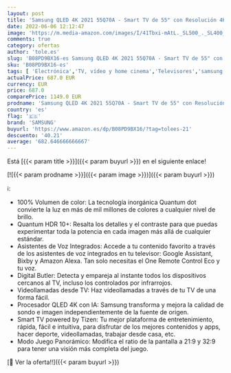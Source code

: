 ```yaml
---
layout: post
title: 'Samsung QLED 4K 2021 55Q70A - Smart TV de 55" con Resolución 4K UHD  Procesador QLED 4K con Inteligencia Artificial  Quantum HDR10+  Motion Xcelerator Turbo+  OTS Lite y Alexa Integrada'
date: 2022-06-06 12:12:47
image: 'https://m.media-amazon.com/images/I/41Tbxi-mAtL._SL500_._SL400_.jpg'
comments: true
category: ofertas
author: 'tole.es'
slug: 'B08PD9BX16-es Samsung QLED 4K 2021 55Q70A - Smart TV de 55" con...'
sku: 'B08PD9BX16-es'
tags: [ 'Electrónica','TV, vídeo y home cinema','Televisores','samsung','smart','tv','🇪🇸', ]
actualPrice: 687.0 EUR
currency: EUR
price: 687.0
comparePrice: 1149.0 EUR
prodname: 'Samsung QLED 4K 2021 55Q70A - Smart TV de 55" con Resolución 4K UHD  Procesador QLED 4K con Inteligencia Artificial  Quantum HDR10+  Motion Xcelerator Turbo+  OTS Lite y Alexa Integrada'
country: 'es'
flag: '🇪🇸'
brand: 'SAMSUNG'
buyurl: 'https://www.amazon.es/dp/B08PD9BX16/?tag=tolees-21'
descuento: '40.21'
average: '682.646666666667'
---
```


Está [{{< param title >}}]({{< param buyurl >}}) en el siguiente enlace!

[![{{< param prodname >}}]({{< param image >}})]({{< param buyurl >}})

ℹ️:

- 100% Volumen de color: La tecnología inorgánica Quantum dot convierte la luz en más de mil millones de colores a cualquier nivel de brillo.
- Quantum HDR 10+: Resalta los detalles y el contraste para que puedas experimentar toda la potencia en cada imagen más allá de cualquier estándar.
- Asistentes de Voz Integrados: Accede a tu contenido favorito a través de los asistentes de voz integrados en tu televisor: Google Assistant, Bixby y Amazon Alexa. Tan solo necesitas el One Remote Control Eco y tu voz.
- Digital Butler: Detecta y empareja al instante todos los dispositivos cercanos al TV, incluso los controlados por infrarrojos.
- Videollamadas desde TV: Haz videollamadas a través de tu TV de una forma fácil.
- Procesador QLED 4K con IA: Samsung transforma y mejora la calidad de sondo e imagen independientemente de la fuente de origen.
- Smart TV powered by Tizen: Tu mejor plataforma de entretenimiento, rápida, fácil e intuitiva, para disfrutar de los mejores contenidos y apps, hacer deporte, videollamadas, trabajar desde casa, etc.
- Modo Juego Panorámico: Modifica el ratio de la pantalla a 21:9 y 32:9 para tener una visión más completa del juego.

[🛒 Ver la oferta!!]({{< param buyurl >}})
